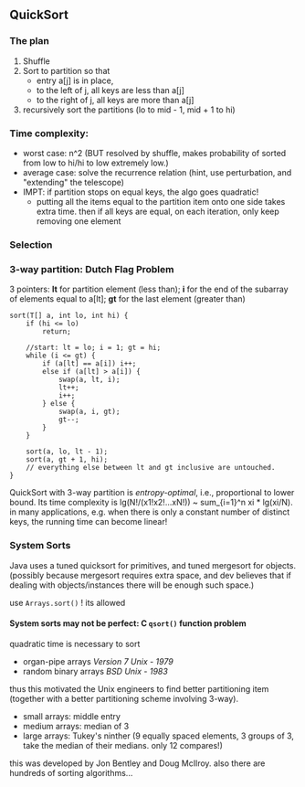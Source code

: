 ## QuickSort

### The plan

1. Shuffle
2. Sort to partition so that
    - entry a[j] is in place,
    - to the left of j, all keys are less than a[j]
    - to the right of j, all keys are more than a[j]
3. recursively sort the partitions (lo to mid - 1, mid + 1 to hi)

### Time complexity:
- worst case: n^2 (BUT resolved by shuffle, makes probability of sorted from low
  to hi/hi to low extremely low.)
- average case: solve the recurrence relation (hint, use perturbation, and
  "extending" the telescope)
- IMPT: if partition stops on equal keys, the algo goes quadratic!
    - putting all the items equal to the partition item onto one side takes
      extra time. then if all keys are equal, on each iteration, only keep
      removing one element

### Selection

### 3-way partition: Dutch Flag Problem

3 pointers: **lt** for partition element (less than); **i** for the end of the
subarray of elements equal to a[lt]; **gt** for the last element (greater than)

```
sort(T[] a, int lo, int hi) {
    if (hi <= lo)
        return;

    //start: lt = lo; i = 1; gt = hi;
    while (i <= gt) {
        if (a[lt] == a[i]) i++;
        else if (a[lt] > a[i]) {
            swap(a, lt, i);
            lt++;
            i++;
        } else {
            swap(a, i, gt);
            gt--;
        }
    }
    
    sort(a, lo, lt - 1);
    sort(a, gt + 1, hi);
    // everything else between lt and gt inclusive are untouched.
}
```
QuickSort with 3-way partition is *entropy-optimal*, i.e., proportional to lower
bound. Its time complexity is lg(N!/(x1!x2!...xN!)) ~ sum_{i=1}^n xi * lg(xi/N).
in many applications, e.g. when there is only a constant number of distinct
keys, the running time can become linear!

### System Sorts

Java uses a tuned quicksort for primitives, and tuned mergesort for objects.
(possibly because mergesort requires extra space, and dev believes that if
dealing with objects/instances there will be enough such space.)

use ``` Arrays.sort() ``` ! its allowed

#### System sorts may not be perfect: C ``` qsort() ``` function problem

quadratic time is necessary to sort
- organ-pipe arrays *Version 7 Unix - 1979*
- random binary arrays *BSD Unix - 1983*

thus this motivated the Unix engineers to find better partitioning item
(together with a better partitioning scheme involving 3-way).

- small arrays: middle entry
- medium arrays: median of 3
- large arrays: Tukey's ninther (9 equally spaced elements, 3 groups of 3, take
  the median of their medians. only 12 compares!)

this was developed by Jon Bentley and Doug McIlroy. also there are hundreds of
sorting algorithms...


